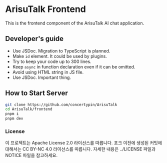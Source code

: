 # ArisuTalk Frontend

This is the frontend component of the ArisuTalk AI chat application.

## Developer's guide
- Use JSDoc. Migration to TypeScript is planned.
- Make `id` element. It could be used by plugins.
- Try to keep your code up to 300 lines.
- Keep `async` in function declaration even if it can be omitted.
- Avoid using HTML string in JS file.
- Use JSDoc. Important thing.

## How to Start Server

```bash
git clone https://github.com/concertypin/ArisuTalk
cd ArisuTalk/frontend
pnpm i
pnpm dev
```

### License
이 프로젝트는 Apache License 2.0 라이선스를 따릅니다. 포크 이전에 생성된 커밋에 대해서는 CC BY-NC 4.0 라이선스를 따릅니다.
자세한 내용은 ../LICENSE 파일과 NOTICE 파일을 참고하세요.